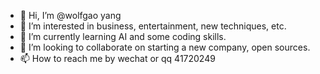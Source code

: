 - 👋 Hi, I’m @wolfgao yang
- 👀 I’m interested in business, entertainment, new techniques, etc.
- 🌱 I’m currently learning AI and some coding skills.
- 💞️ I’m looking to collaborate on starting a new company, open sources.
- 📫 How to reach me by wechat or qq 41720249

<!---
wolfgao/wolfgao is a ✨ special ✨ repository because its `README.md` (this file) appears on your GitHub profile.
You can click the Preview link to take a look at your changes.
--->
